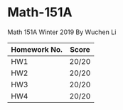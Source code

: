 # Math-151A
Math 151A Winter 2019 By Wuchen Li

| Homework No. | Score |
| ------------ | ----- |
| HW1 | 20/20 |
| HW2 | 20/20 |
| HW3 | 20/20 |
| HW4 | 20/20 |
